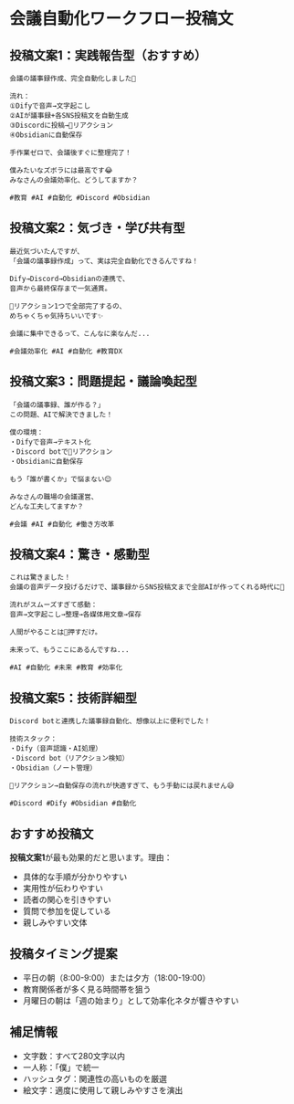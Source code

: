 # 会議自動化ワークフロー投稿文

## 投稿文案1：実践報告型（おすすめ）
```
会議の議事録作成、完全自動化しました🚀

流れ：
①Difyで音声→文字起こし
②AIが議事録+各SNS投稿文を自動生成
③Discordに投稿→📝リアクション
④Obsidianに自動保存

手作業ゼロで、会議後すぐに整理完了！

僕みたいなズボラには最高です😂
みなさんの会議効率化、どうしてますか？

#教育 #AI #自動化 #Discord #Obsidian
```

## 投稿文案2：気づき・学び共有型
```
最近気づいたんですが、
「会議の議事録作成」って、実は完全自動化できるんですね！

Dify→Discord→Obsidianの連携で、
音声から最終保存まで一気通貫。

📝リアクション1つで全部完了するの、
めちゃくちゃ気持ちいいです✨

会議に集中できるって、こんなに楽なんだ...

#会議効率化 #AI #自動化 #教育DX
```

## 投稿文案3：問題提起・議論喚起型
```
「会議の議事録、誰が作る？」
この問題、AIで解決できました！

僕の環境：
・Difyで音声→テキスト化
・Discord botで📝リアクション
・Obsidianに自動保存

もう「誰が書くか」で悩まない😌

みなさんの職場の会議運営、
どんな工夫してますか？

#会議 #AI #自動化 #働き方改革
```

## 投稿文案4：驚き・感動型
```
これは驚きました！
会議の音声データ投げるだけで、議事録からSNS投稿文まで全部AIが作ってくれる時代に🤯

流れがスムーズすぎて感動：
音声→文字起こし→整理→各媒体用文章→保存

人間がやることは📝押すだけ。

未来って、もうここにあるんですね...

#AI #自動化 #未来 #教育 #効率化
```

## 投稿文案5：技術詳細型
```
Discord botと連携した議事録自動化、想像以上に便利でした！

技術スタック：
・Dify（音声認識・AI処理）
・Discord bot（リアクション検知）
・Obsidian（ノート管理）

📝リアクション→自動保存の流れが快適すぎて、もう手動には戻れません😅

#Discord #Dify #Obsidian #自動化
```

## おすすめ投稿文
**投稿文案1**が最も効果的だと思います。理由：
- 具体的な手順が分かりやすい
- 実用性が伝わりやすい
- 読者の関心を引きやすい
- 質問で参加を促している
- 親しみやすい文体

## 投稿タイミング提案
- 平日の朝（8:00-9:00）または夕方（18:00-19:00）
- 教育関係者が多く見る時間帯を狙う
- 月曜日の朝は「週の始まり」として効率化ネタが響きやすい

## 補足情報
- 文字数：すべて280文字以内
- 一人称：「僕」で統一
- ハッシュタグ：関連性の高いものを厳選
- 絵文字：適度に使用して親しみやすさを演出